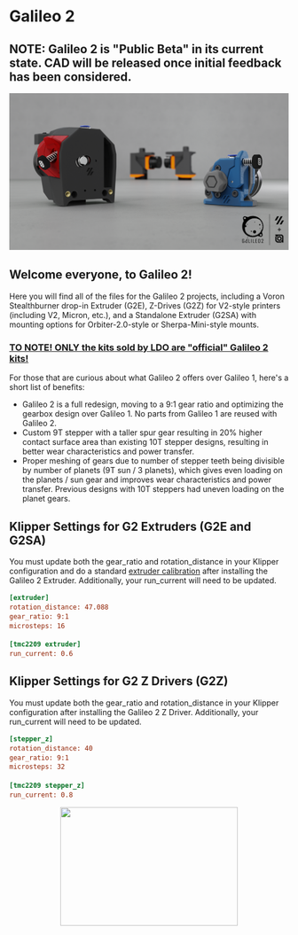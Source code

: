 # Galileo 2

## NOTE: Galileo 2 is "Public Beta" in its current state.  CAD will be released once initial feedback has been considered.

![Image](./images/g2extruders.png)

## Welcome everyone, to Galileo 2!

Here you will find all of the files for the Galileo 2 projects, including a Voron Stealthburner drop-in Extruder (G2E), Z-Drives (G2Z) for V2-style printers (including V2, Micron, etc.), and a Standalone Extruder (G2SA) with mounting options for Orbiter-2.0-style or Sherpa-Mini-style mounts.

### <ins>TO NOTE!  ONLY the kits sold by LDO are "official" Galileo 2 kits!</ins>

For those that are curious about what Galileo 2 offers over Galileo 1, here's a short list of benefits:
 * Galileo 2 is a full redesign, moving to a 9:1 gear ratio and optimizing the gearbox design over Galileo 1.  No parts from Galileo 1 are reused with Galileo 2.
 * Custom 9T stepper with a taller spur gear resulting in 20% higher contact surface area than existing 10T stepper designs, resulting in better wear characteristics and power transfer.
 * Proper meshing of gears due to number of stepper teeth being divisible by number of planets (9T sun / 3 planets), which gives even loading on the planets / sun gear and improves wear characteristics and power transfer.  Previous designs with 10T steppers had uneven loading on the planet gears.

## Klipper Settings for G2 Extruders (G2E and G2SA)

You must update both the gear_ratio and rotation_distance in your Klipper configuration and do a standard
[extruder calibration](https://docs.vorondesign.com/build/startup/#extruder-calibration-e-steps) after installing the Galileo 2 Extruder. Additionally, your run_current will need to be updated.
```ini
[extruder]
rotation_distance: 47.088
gear_ratio: 9:1
microsteps: 16

[tmc2209 extruder]
run_current: 0.6
```

## Klipper Settings for G2 Z Drivers (G2Z)

You must update both the gear_ratio and rotation_distance in your Klipper configuration after installing the Galileo 2 Z Driver. Additionally, your run_current will need to be updated.
```ini
[stepper_z]
rotation_distance: 40
gear_ratio: 9:1
microsteps: 32

[tmc2209 stepper_z]
run_current: 0.8
```

<p align="center">
  <img width="320" height="214" src="./images/g2gears.gif" />
</p>
